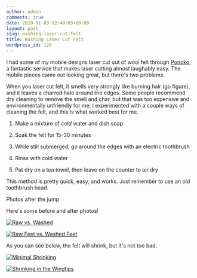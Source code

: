 ```yaml
---
author: admin
comments: true
date: 2010-01-03 02:48:03+00:00
layout: post
slug: washing-laser-cut-felt
title: Washing Laser Cut Felt
wordpress_id: 128
---
```


I had some of my mobile designs laser cut out of wool felt through [Ponoko](http://www.ponoko.com), a fantastic service that makes laser cutting almost laughably easy. The mobile pieces came out looking great, but there's two problems.

When you laser cut felt, it smells very strongly like burning hair (go figure), and it leaves a charred halo around the edges. Some people recommend dry cleaning to remove the smell and char, but that was too expensive and environmentally unfriendly for me. I experimented with a couple ways of cleaning the felt, and this is what worked best for me.



	
  1. Make a mixture of _cold_ water and dish soap

	
  2. Soak the felt for 15-30 minutes

	
  3. While still submerged, go around the edges with an electric toothbrush

	
  4. Rinse with cold water

	
  5. Pat dry on a tea towel, then leave on the counter to air dry


This method is pretty quick, easy, and works. Just remember to use an old toothbrush head.

Photos after the jump

<!-- more -->Here's some before and after photos!

[![Raw vs. Washed](http://farm3.static.flickr.com/2489/4238635237_eed1586117.jpg)](http://www.flickr.com/photos/ryanschenk/4238635237/)

[![Raw Feet vs. Washed Feet](http://farm3.static.flickr.com/2736/4238635143_7fcfa71111.jpg)](http://www.flickr.com/photos/ryanschenk/4238635143/)

As you can see below, the felt will shrink, but it's not too bad.

[![Minimal Shrinking](http://farm3.static.flickr.com/2771/4238635341_02e954234e.jpg)](http://www.flickr.com/photos/ryanschenk/4238635341/)

[![Shrinking in the Wingtips](http://farm3.static.flickr.com/2774/4239410304_8894d4bf85.jpg)](http://www.flickr.com/photos/ryanschenk/4239410304/)

